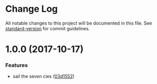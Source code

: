 # Change Log

All notable changes to this project will be documented in this file. See [standard-version](https://github.com/conventional-changelog/standard-version) for commit guidelines.

<a name="1.0.0"></a>
# 1.0.0 (2017-10-17)


### Features

* sail the seven cies ([03d1552](https://github.com/nexdrew/cies/commit/03d1552))
